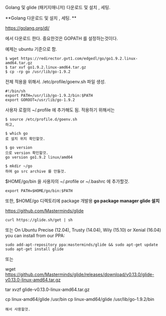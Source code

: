 Golang 및 glide (패키지매니저) 다운로드 및 설치 , 세팅. 

**Golang 다운로드 및 설치 , 세팅. **

https://golang.org/dl/ 

에서 다운로드 한다.
중요한것은 GOPATH 를 설정하는것이다.

예제는 ubuntu 기준으로 함.

```
$ wget https://redirector.gvt1.com/edgedl/go/go1.9.2.linux-amd64.tar.gz
$ tar xvf go1.9.2.linux-amd64.tar.gz
$ cp -rp go /usr/lib/go-1.9.2

```
전체 적용을 위해서.
/etc/profile/goenv.sh  파일 생성.

```
#!/bin/sh
export PATH=/usr/lib/go-1.9.2/bin:$PATH
export GOROOT=/usr/lib/go-1.9.2
```

사용자 로컬의 ~/.profile 에 추가해도 됨.
적용하기 위해서는 

```
$ source /etc/profile.d/goenv.sh
하고,

$ which go
로 설치 위치 확인할것.

$ go version   
으로 version 확인할것.
go version go1.9.2 linux/amd64

$ mkdir ~/go
하여 go src archive 를 만들것.

```

$HOME/go/bin 을 사용자의 ~/.profile  or  ~/.bashrc 에
추가할것.

```
export PATH=$HOME/go/bin:$PATH
```

또한, $HOME/go  디렉토리에 package 개발용 
**go package manager glide 설치**

https://github.com/Masterminds/glide

```
curl https://glide.sh/get | sh
```
또는
On Ubuntu Precise (12.04), Trusty (14.04), Wily (15.10) or Xenial (16.04) you can install from our PPA:
```
sudo add-apt-repository ppa:masterminds/glide && sudo apt-get update
sudo apt-get install glide
```

또는 

wget https://github.com/Masterminds/glide/releases/download/v0.13.0/glide-v0.13.0-linux-amd64.tar.gz

tar xvzf glide-v0.13.0-linux-amd64.tar.gz

cp linux-amd64/glide /usr/bin
cp linux-amd64/glide /usr/lib/go-1.9.2/bin
```
해서 사용할것.


